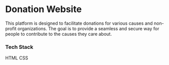 # Donation Website
This platform is designed to facilitate donations for various causes and non-profit organizations. The goal is to provide a seamless and secure way for people to contribute to the causes they care about.

### Tech Stack
HTML
CSS
